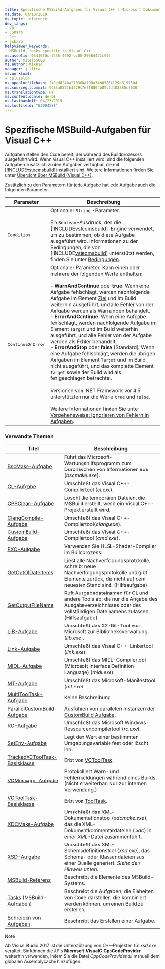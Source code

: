 ```yaml
---
title: Spezifische MSBuild-Aufgaben für Visual C++ | Microsoft-Dokumentation
ms.date: 03/10/2019
ms.topic: reference
dev_langs:
- VB
- CSharp
- C++
- jsharp
helpviewer_keywords:
- MSBuild, tasks specific to Visual C++
ms.assetid: 05410f0c-7356-4692-bc00-20664421c9ff
author: mikejo5000
ms.author: mikejo
manager: jillfra
ms.workload:
- cplusplus
ms.openlocfilehash: 243ed824ba278300a798a34b05854129e8197504
ms.sourcegitcommit: 94b3a052fb1229c7e7f8804b09c1d403385c7630
ms.translationtype: HT
ms.contentlocale: de-DE
ms.lasthandoff: 04/23/2019
ms.locfileid: "63004588"
---
```

# <a name="msbuild-tasks-specific-to-visual-c"></a>Spezifische MSBuild-Aufgaben für Visual C++
Aufgaben stellen den Code bereit, der während des Buildprozesses ausgeführt wird. Wenn Visual C++ installiert wird, sind die folgenden Aufgaben zusätzlich zu den Aufgaben verfügbar, die mit [!INCLUDE[vstecmsbuild](../extensibility/internals/includes/vstecmsbuild_md.md)] installiert sind. Weitere Informationen finden Sie unter [Übersicht über MSBuild (Visual C++)](/cpp/build/msbuild-visual-cpp-overview).

 Zusätzlich zu den Parametern für jede Aufgabe hat jede Aufgabe auch die folgenden Parameter.

| Parameter | Beschreibung |
|-------------------| - |
| `Condition` | Optionaler `String` -Parameter.<br /><br /> Ein `Boolean`-Ausdruck, den die [!INCLUDE[vstecmsbuild](../extensibility/internals/includes/vstecmsbuild_md.md)]-Engine verwendet, um zu bestimmen, ob diese Aufgabe ausgeführt wird. Informationen zu den Bedingungen, die von [!INCLUDE[vstecmsbuild](../extensibility/internals/includes/vstecmsbuild_md.md)] unterstützt werden, finden Sie unter [Bedingungen](../msbuild/msbuild-conditions.md). |
| `ContinueOnError` | Optionaler Parameter. Kann einen oder mehrere der folgenden Werte enthalten:<br /><br /> -   **WarnAndContinue** oder **true**. Wenn eine Aufgabe fehlschlägt, werden nachfolgende Aufgabe im Element [Ziel](../msbuild/target-element-msbuild.md) und im Build weiterhin ausgeführt, und alle Fehler von der Aufgabe werden als Warnungen behandelt.<br />-   **ErrorAndContinue**. Wenn eine Aufgabe fehlschlägt, werden nachfolgende Aufgabe im Element `Target` und im Build weiterhin ausgeführt, und alle Fehler von der Aufgabe werden als Fehler behandelt.<br />-   **ErrorAndStop** oder **false** (Standard). Wenn eine Aufgabe fehlschlägt, werden die übrigen Aufgaben im Element `Target` und im Build nicht ausgeführt, und das komplette Element `Target` sowie der Build wird als fehlgeschlagen betrachtet.<br /><br /> Versionen von .NET Framework vor 4.5 unterstützten nur die Werte `true` und `false`.<br /><br /> Weitere Informationen finden Sie unter [Vorgehensweise: Ignorieren von Fehlern in Aufgaben](../msbuild/how-to-ignore-errors-in-tasks.md). |

### <a name="related-topics"></a>Verwandte Themen

|Titel|Beschreibung|
|-----------|-----------------|
|[BscMake-Aufgabe](../msbuild/bscmake-task.md)|Führt das Microsoft-Wartungshilfsprogramm zum Durchsuchen von Informationen aus (*bscmake.exe*).|
|[CL-Aufgabe](../msbuild/cl-task.md)|Umschließt das Visual C++-Compilertool (*cl.exe*).|
|[CPPClean-Aufgabe](../msbuild/cppclean-task.md)|Löscht die temporären Dateien, die MSBuild erstellt, wenn ein Visual C++-Projekt erstellt wird.|
|[ClangCompile-Aufgabe](../msbuild/clangcompile-task.md)|Umschließt das Visual C++-Compilertool(*clang.exe*).|
|[CustomBuild-Aufgabe](../msbuild/custombuild-task.md)|Umschließt das Visual C++-Compilertool (*cmd.exe*).|
|[FXC-Aufgabe](../msbuild/fxc-task.md)|Verwenden Sie HLSL-Shader-Compiler im Buildprozess.|
|[GetOutOfDateItems](../msbuild/getoutofdateitems-task.md)|Liest alte Nachverfolgungsprotokolle, schreibt neue Nachverfolgungsprotokolle und gibt Elemente zurück, die nicht auf dem neuesten Stand sind. (Hilfsaufgabe)|
|[GetOutputFileName](../msbuild/getoutputfilename-task.md)|Ruft Ausgabedateinamen für CL und andere Tools ab, die nur die Angabe des Ausgabeverzeichnisses oder des vollständigen Dateinamens zulassen. (Hilfsaufgabe)|
|[LIB-Aufgabe](../msbuild/lib-task.md)|Umschließt das 32-Bit-Tool von Microsoft zur Bibliotheksverwaltung (*lib.exe*).|
|[Link-Aufgabe](../msbuild/link-task.md)|Umschließt das Visual C++-Linkertool (*link.exe*).|
|[MIDL-Aufgabe](../msbuild/midl-task.md)|Umschließt das MIDL-Compilertool (Microsoft Interface Definition Language) (*midl.exe*).|
|[MT-Aufgabe](../msbuild/mt-task.md)|Umschließt das Microsoft-Manifesttool (*mt.exe*).|
|[MultiToolTask-Aufgabe](../msbuild/multitooltask-task.md)|Keine Beschreibung.|
|[ParallelCustomBuild-Aufgabe](../msbuild/parallelcustombuild-task.md)|Ausführen von parallelen Instanzen der [CustomBuild Aufgabe](../msbuild/custombuild-task.md).|
|[RC-Aufgabe](../msbuild/rc-task.md)|Umschließt das Microsoft Windows-Ressourcencompilertool (*rc.exe*).|
|[SetEnv-Aufgabe](../msbuild/setenv-task.md)|Legt den Wert einer bestimmten Umgebungsvariable fest oder löscht ihn.|
|[TrackedVCToolTask-Basisklasse](../msbuild/trackedvctooltask-base-class.md)|Erbt von [VCToolTask](../msbuild/vctooltask-base-class.md).|
|[VCMessage-Aufgabe](../msbuild/vcmessage-task.md)|Protokolliert Warn- und Fehlermeldungen während eines Builds. (Nicht erweiterbar. Nur zur internen Verwendung.)|
|[VCToolTask-Basisklasse](../msbuild/vctooltask-base-class.md)|Erbt von [ToolTask](/dotnet/api/microsoft.build.utilities.tooltask).|
|[XDCMake-Aufgabe](../msbuild/xdcmake-task.md)|Umschließt das XML-Dokumentationstool (*xdcmake.exe*), das die XML-Dokumentkommentardateien (*.xdc*) in einer *XML*-Datei zusammenführt.|
|[XSD-Aufgabe](../msbuild/xsd-task.md)|Umschließt das XML-Schemadefinitionstool (*xsd.exe*), das Schema- oder Klassendateien aus einer Quelle generiert. *Siehe den Hinweis unten.*|
|[MSBuild-Referenz](../msbuild/msbuild-reference.md)|Beschreibt die Elemente des MSBuild-Systems.|
|[Tasks](../msbuild/msbuild-tasks.md) (MSBuild-Aufgaben)|Beschreibt die Aufgaben, die Einheiten von Code darstellen, die kombiniert werden können, um einen Build zu erstellen.|
|[Schreiben von Aufgaben](../msbuild/task-writing.md)|Beschreibt das Erstellen einer Aufgabe.|

> [!NOTE]
> Ab Visual Studio 2017 ist die Unterstützung von C++-Projekten für *xsd.exe* veraltet. Sie können die APIs **Microsoft.VisualC.CppCodeProvider** weiterhin verwenden, indem Sie die Datei *CppCodeProvider.dll* manuell dem globalen Assemblycache hinzufügen.
